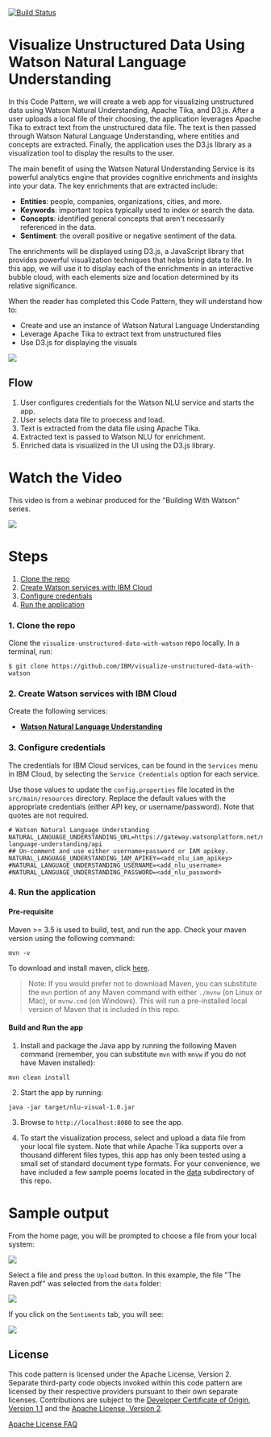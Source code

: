 [![Build Status](https://travis-ci.org/IBM/visualize-unstructured-data-with-watson.svg?branch=master)](https://travis-ci.org/IBM/visualize-unstructured-data-with-watson)

# Visualize Unstructured Data Using Watson Natural Language Understanding

In this Code Pattern, we will create a web app for visualizing unstructured data using Watson Natural Understanding, Apache Tika, and D3.js. After a user uploads a local file of their choosing, the application leverages Apache Tika to extract text from the unstructured data file. The text is then passed through Watson Natural Language Understanding, where entities and concepts are extracted. Finally, the application uses the D3.js library as a visualization tool to display the results to the user.

The main benefit of using the Watson Natural Understanding Service is its powerful analytics engine that provides cognitive enrichments and insights into your data. The key enrichments that are extracted include:

* **Entities**: people, companies, organizations, cities, and more.
* **Keywords**: important topics typically used to index or search the data.
* **Concepts**: identified general concepts that aren't necessarily referenced in the data.
* **Sentiment**: the overall positive or negative sentiment of the data.

The enrichments will be displayed using D3.js, a JavaScript library that provides  powerful visualization techniques that helps bring data to life. In this app, we will use it to display each of the enrichments in an interactive bubble cloud, with each elements size and location determined by its relative significance.

When the reader has completed this Code Pattern, they will understand how to:

* Create and use an instance of Watson Natural Language Understanding
* Leverage Apache Tika to extract text from unstructured files
* Use D3.js for displaying the visuals

![](doc/source/images/architecture.png)

## Flow

1. User configures credentials for the Watson NLU service and starts the app.
2. User selects data file to proecess and load.
3. Text is extracted from the data file using Apache Tika.
4. Extracted text is passed to Watson NLU for enrichment.
5. Enriched data is visualized in the UI using the D3.js library.

# Watch the Video

This video is from a webinar produced for the "Building With Watson" series.

[![](http://img.youtube.com/vi/rqKPQNyl6Xk/0.jpg)](http://www.youtube.com/watch?v=rqKPQNyl6Xk "")

# Steps

1. [Clone the repo](#1-clone-the-repo)
2. [Create Watson services with IBM Cloud](#2-create-watson-services-with-ibm-cloud)
3. [Configure credentials](#3-configure-credentials)
4. [Run the application](#4-run-the-application)

### 1. Clone the repo

Clone the `visualize-unstructured-data-with-watson` repo locally. In a terminal, run:

```
$ git clone https://github.com/IBM/visualize-unstructured-data-with-watson
```

### 2. Create Watson services with IBM Cloud

Create the following services:

* [**Watson Natural Language Understanding**](https://console.ng.bluemix.net/catalog/services/natural-language-understanding)

### 3. Configure credentials

The credentials for IBM Cloud services, can be found in the ``Services`` menu in IBM Cloud, by selecting the ``Service Credentials`` option for each service.

Use those values to update the `config.properties` file located in the `src/main/resources` directory. Replace the default values with the appropriate credentials (either API key, or username/password). Note that quotes are not required.

```
# Watson Natural Language Understanding
NATURAL_LANGUAGE_UNDERSTANDING_URL=https://gateway.watsonplatform.net/natural-language-understanding/api
## Un-comment and use either username+password or IAM apikey.
NATURAL_LANGUAGE_UNDERSTANDING_IAM_APIKEY=<add_nlu_iam_apikey>
#NATURAL_LANGUAGE_UNDERSTANDING_USERNAME=<add_nlu_username>
#NATURAL_LANGUAGE_UNDERSTANDING_PASSWORD=<add_nlu_password>
```

### 4. Run the application

#### Pre-requisite

Maven >= 3.5 is used to build, test, and run the app. Check your maven version using the following command:

```
mvn -v
```

To download and install maven, click [here](https://maven.apache.org/download.cgi).

> Note: If you would prefer not to download Maven, you can substitute the `mvn` portion of any Maven command with either `./mvnw` (on Linux or Mac), or `mvnw.cmd` (on Windows). This will run a pre-installed local version of Maven that is included in this repo.

#### Build and Run the app

1. Install and package the Java app by running the following Maven command (remember, you can substitute `mvn` with `mnvw` if you do not have Maven installed):

```
mvn clean install
```

2. Start the app by running:

```
java -jar target/nlu-visual-1.0.jar
``` 

3. Browse to `http://localhost:8080` to see the app.

4. To start the visualization process, select and upload a data file from your local file system. Note that while Apache Tika supports over a thousand different files types, this app has only been tested using a small set of standard document type formats. For your convenience, we have included a few sample poems located in the [data](/data) subdirectory of this repo.

# Sample output

From the home page, you will be prompted to choose a file from your local system:

![](doc/source/images/home-page.png)

Select a file and press the `Upload` button. In this example, the file "The Raven.pdf" was selected from the `data` folder:

![](doc/source/images/raven-concepts.png)

If you click on the `Sentiments` tab, you will see:

![](doc/source/images/raven-sentiments.png)

## License

This code pattern is licensed under the Apache License, Version 2. Separate third-party code objects invoked within this code pattern are licensed by their respective providers pursuant to their own separate licenses. Contributions are subject to the [Developer Certificate of Origin, Version 1.1](https://developercertificate.org/) and the [Apache License, Version 2](http://www.apache.org/licenses/LICENSE-2.0.txt).

[Apache License FAQ](http://www.apache.org/foundation/license-faq.html#WhatDoesItMEAN)